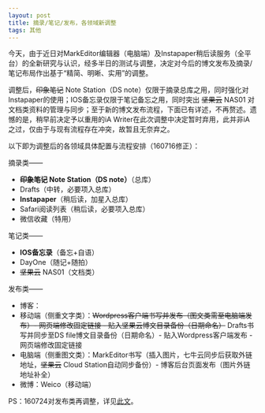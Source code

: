 ```yaml
---
layout: post
title: 摘录/笔记/发布，各领域新调整
tags: 其他
---
```


今天，由于近日对MarkEditor编辑器（电脑端）及Instapaper稍后读服务（全平台）的全新研究与认识，经多半日的测试与调整，决定对今后的博文发布及摘录/笔记布局作出基于“精简、明晰、实用”的调整。

调整后，~~印象笔记~~ Note Station（DS note）仅限于摘录总库之用，同时强化对Instapaper的使用；IOS备忘录仅限于笔记备忘之用，同时突出 ~~坚果云~~ NAS01 对文档类资料的管理与同步；至于新的博文发布流程，下面已有详述，不再赘述。遗憾的是，稍早前决定予以重用的iA Writer在此次调整中决定暂时弃用，此并非iA之过，仅由于与现有流程存在冲突，故暂且无奈弃之。

以下即为调整后的各领域具体配置与流程安排（160716修正）：

摘录类——

- **~~印象笔记~~ Note Station（DS note）**（总库）
- Drafts（中转，必要项入总库）
- **Instapaper**（稍后读，加星入总库）
- Safari阅读列表（稍后读，必要项入总库）
- 微信收藏（特用）

笔记类——

- **IOS备忘录**（备忘+自语）
- DayOne（随记+随拍）
- ~~坚果云~~ NAS01（文档类）

发布类——

- 博客：
 - 移动端（侧重文字类）：~~Wordpress客户端书写并发布（图文类需至电脑端发布）- 网页端修改固定链接 - 贴入坚果云博文目录备份（日期命名）~~  Drafts书写并同步至DS file博文目录备份（日期命名）- 贴入Wordpress客户端发布 - 网页端修改固定链接
 - 电脑端（侧重图文类）：MarkEditor书写（插入图片，七牛云同步后获取外链地址，~~坚果云~~ Cloud Station自动同步备份）- 博客后台页面发布（图片外链地址补全）
- 微博：Weico（移动端）

PS：160724对发布类再调整，详见[此文](http://cpxxpc.github.io/2016/07/24/1)。
